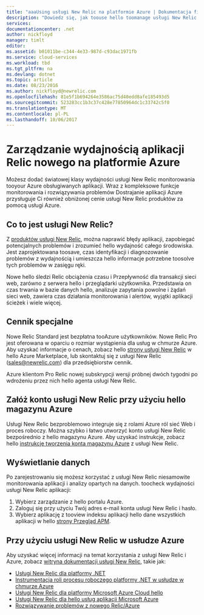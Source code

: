```yaml
---
title: "aaaUsing usługi New Relic na platformie Azure | Dokumentacja firmy Microsoft"
description: "Dowiedz się, jak toouse hello toomanage usługi New Relic i monitorowanie aplikacji platformy Azure."
services: 
documentationcenter: .net
author: nickfloyd
manager: timlt
editor: 
ms.assetid: b01011be-c344-4e33-987d-c93dac1971fb
ms.service: cloud-services
ms.workload: tbd
ms.tgt_pltfrm: na
ms.devlang: dotnet
ms.topic: article
ms.date: 08/23/2016
ms.author: nickfloyd@newrelic.com
ms.openlocfilehash: 81e5f1b694264e3586ac75d40edd8afe185493d5
ms.sourcegitcommit: 523283cc1b3c37c428e77850964dc1c33742c5f0
ms.translationtype: MT
ms.contentlocale: pl-PL
ms.lasthandoff: 10/06/2017
---
```

# <a name="new-relic-application-performance-management-on-azure"></a>Zarządzanie wydajnością aplikacji Relic nowego na platformie Azure
Możesz dodać światowej klasy wydajności usługi New Relic monitorowania tooyour Azure obsługiwanych aplikacji. Wraz z kompleksowe funkcje monitorowania i rozwiązywania problemów Dostrajanie aplikacji Azure przysługuje Ci również obniżonej cenie usługi New Relic produktów za pomocą usługi Azure.

## <a name="what-is-new-relic"></a>Co to jest usługi New Relic?
Z [produktów usługi New Relic](https://newrelic.com/products), można naprawić błędy aplikacji, zapobiegać potencjalnych problemów i zrozumieć hello wydajność całego środowiska. Jest zaprojektowana toosave, czas identyfikacji i diagnozowanie problemów z wydajnością i umieszcza hello informacje potrzebne toosolve tych problemów w zasięgu ręki.

Nowe hello śledzi Relic obciążenia czasu i Przepływność dla transakcji sieci web, zarówno z serwera hello i przeglądarki użytkownika. Przedstawia on czas trwania w bazie danych hello, analizuje zapytania powolne i żądań sieci web, zawiera czas działania monitorowania i alertów, wyjątki aplikacji ścieżek i wiele więcej. 

## <a name="special-pricing"></a>Cennik specjalne
Nowe Relic Standard jest bezpłatna tooAzure użytkowników. Nowe Relic Pro jest oferowana w oparciu o rozmiar wystąpienia dla usług w chmurze Azure. Aby uzyskać informacje o cenach, zobacz hello [strony usługi New Relic](https://azure.microsoft.com/marketplace/partners/newrelic/newrelic/) w hello Azure Marketplace, lub skontaktuj się z usługi New Relic (sales@newrelic.com) dla przedsiębiorstw cennik.

Azure klientom Pro Relic nowej subskrypcji wersji próbnej dwóch tygodni po wdrożeniu przez nich hello agenta usługi New Relic.

## <a name="sign-up-for-new-relic-using-hello-azure-store"></a>Załóż konto usługi New Relic przy użyciu hello magazynu Azure
Usługi New Relic bezproblemowo integruje się z rolami Azure ról sieć Web i proces roboczy. Można szybko i łatwo utworzyć konto usługi New Relic bezpośrednio z hello magazynu Azure. Aby uzyskać instrukcje, zobacz hello [instrukcje tworzenia konta magazynu Azure](https://docs.newrelic.com/docs/agents/net-agent/azure-installation/azure-cloud-services#signup) z usługi New Relic.

## <a name="view-your-data"></a>Wyświetlanie danych
Po zarejestrowaniu się możesz korzystać z usługi New Relic niesamowite monitorowania aplikacji i analizy opartych na danych. toocheck wydajności usługi New Relic aplikacji:

1. Wybierz zarządzanie z hello portalu Azure.
2. Zaloguj się przy użyciu Twój adres e-mail konta usługi New Relic i hasło.
3. Wybierz aplikację z tooview indeksu aplikacji hello dane wszystkich aplikacji w hello [strony Przegląd APM](https://docs.newrelic.com/docs/apm/applications-menu/monitoring/apm-overview-page).

## <a name="using-new-relic-with-azure"></a>Przy użyciu usługi New Relic w usłudze Azure
Aby uzyskać więcej informacji na temat korzystania z usługi New Relic i Azure, zobacz [witryna dokumentacji usługi New Relic](https://docs.newrelic.com/docs/agents/net-agent/azure-installation), takie jak: 

* [Usługi New Relic dla platformy .NET](https://docs.newrelic.com/docs/agents/net-agent/getting-started/new-relic-net)
* [Instrumentacja roli procesu roboczego platformy .NET w usłudze w chmurze Azure](https://docs.newrelic.com/docs/agents/net-agent/azure-installation/instrument-net-worker-role-azure-cloud-service)
* [Usługi New Relic dla platformy Microsoft Azure Cloud hello](https://docs.newrelic.com/docs/agents/net-agent/azure-installation/azure-cloud-services)
* [Usługi New Relic dla hello usług aplikacji Microsoft Azure](https://docs.newrelic.com/docs/agents/net-agent/azure-installation/azure-portal)
* [Rozwiązywanie problemów z nowego Relic/Azure](https://docs.newrelic.com/docs/agents/net-agent/azure-troubleshooting)

